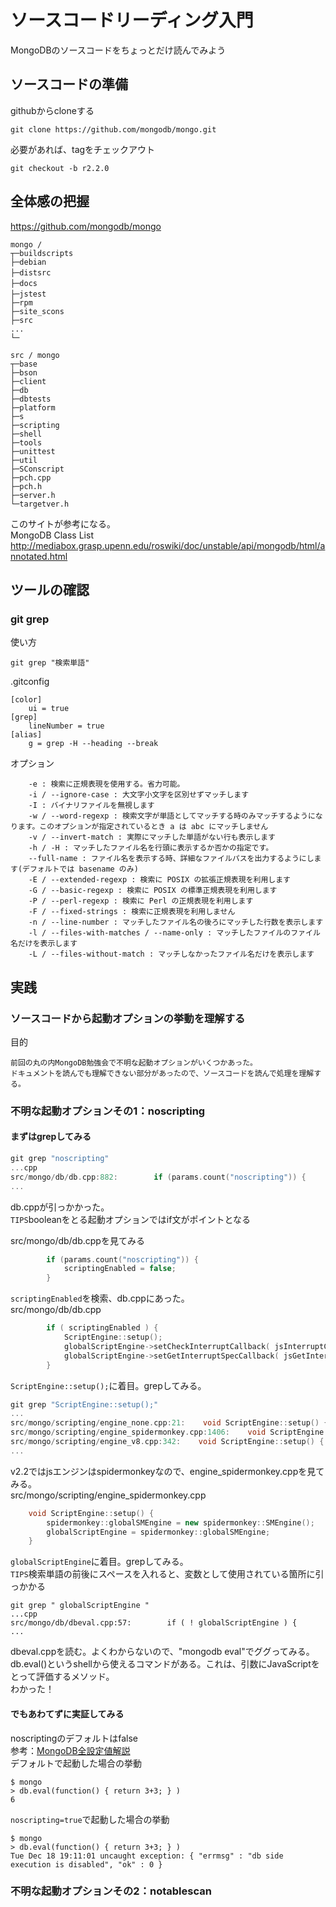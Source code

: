 ソースコードリーディング入門
=================
MongoDBのソースコードをちょっとだけ読んでみよう


## ソースコードの準備

githubからcloneする
```
git clone https://github.com/mongodb/mongo.git
```

必要があれば、tagをチェックアウト
```
git checkout -b r2.2.0
```

## 全体感の把握
https://github.com/mongodb/mongo
```
mongo / 
┬─buildscripts   
├─debian          
├─distsrc　        
├─docs　           
├─jstest　　       
├─rpm              
├─site_scons     
├─src                
...
└─
```
```
src / mongo
┬─base              
├─bson              
├─client             
├─db                 
├─dbtests           
├─platform         
├─s                    
├─scripting         
├─shell               
├─tools               
├─unittest           
├─util                  
├─SConscript       
├─pch.cpp           
├─pch.h              
├─server.h          
└─targetver.h      
```



このサイトが参考になる。  
MongoDB Class List
http://mediabox.grasp.upenn.edu/roswiki/doc/unstable/api/mongodb/html/annotated.html


## ツールの確認

### git grep

使い方
```
git grep "検索単語"
```

.gitconfig
```
[color]	
	ui = true
[grep]
	lineNumber = true
[alias]	
	g = grep -H --heading --break
```

オプション
```
    -e : 検索に正規表現を使用する。省力可能。
    -i / --ignore-case : 大文字小文字を区別せずマッチします
    -I : バイナリファイルを無視します
    -w / --word-regexp : 検索文字が単語としてマッチする時のみマッチするようになります。このオプションが指定されているとき a は abc にマッチしません
    -v / --invert-match : 実際にマッチした単語がない行も表示します
    -h / -H : マッチしたファイル名を行頭に表示するか否かの指定です。
    --full-name : ファイル名を表示する時、詳細なファイルパスを出力するようにします(デフォルトでは basename のみ)
    -E / --extended-regexp : 検索に POSIX の拡張正規表現を利用します
    -G / --basic-regexp : 検索に POSIX の標準正規表現を利用します
    -P / --perl-regexp : 検索に Perl の正規表現を利用します
    -F / --fixed-strings : 検索に正規表現を利用しません
    -n / --line-number : マッチしたファイル名の後ろにマッチした行数を表示します
    -l / --files-with-matches / --name-only : マッチしたファイルのファイル名だけを表示します
    -L / --files-without-match : マッチしなかったファイル名だけを表示します

```

## 実践

### ソースコードから起動オプションの挙動を理解する

目的
```
前回の丸の内MongoDB勉強会で不明な起動オプションがいくつかあった。
ドキュメントを読んでも理解できない部分があったので、ソースコードを読んで処理を理解する。
```

### 不明な起動オプションその1：noscripting

#### まずはgrepしてみる

```cpp
git grep "noscripting"
...cpp
src/mongo/db/db.cpp:882:        if (params.count("noscripting")) {
...
```
db.cppが引っかかった。  
`TIPS`booleanをとる起動オプションではif文がポイントとなる  
  
src/mongo/db/db.cppを見てみる  
```cpp
        if (params.count("noscripting")) {
            scriptingEnabled = false;
        }
```
`scriptingEnabled`を検索、db.cppにあった。  
src/mongo/db/db.cpp
```cpp
        if ( scriptingEnabled ) {
            ScriptEngine::setup();
            globalScriptEngine->setCheckInterruptCallback( jsInterruptCallback );
            globalScriptEngine->setGetInterruptSpecCallback( jsGetInterruptSpecCallback );
        }
```
`ScriptEngine::setup();`に着目。grepしてみる。
```cpp
git grep "ScriptEngine::setup();"
...
src/mongo/scripting/engine_none.cpp:21:    void ScriptEngine::setup() {
src/mongo/scripting/engine_spidermonkey.cpp:1406:    void ScriptEngine::setup() {
src/mongo/scripting/engine_v8.cpp:342:    void ScriptEngine::setup() {
...
```
v2.2ではjsエンジンはspidermonkeyなので、engine_spidermonkey.cppを見てみる。  
src/mongo/scripting/engine_spidermonkey.cpp
```cpp
    void ScriptEngine::setup() {
        spidermonkey::globalSMEngine = new spidermonkey::SMEngine();
        globalScriptEngine = spidermonkey::globalSMEngine;
    }
```
`globalScriptEngine`に着目。grepしてみる。  
`TIPS`検索単語の前後にスペースを入れると、変数として使用されている箇所に引っかかる
```
git grep " globalScriptEngine "  
...cpp
src/mongo/db/dbeval.cpp:57:        if ( ! globalScriptEngine ) {
...
```
dbeval.cppを読む。よくわからないので、"mongodb eval"でググってみる。  
db.eval()というshellから使えるコマンドがある。これは、引数にJavaScriptをとって評価するメソッド。  
わかった！

#### でもあわてずに実証してみる
noscriptingのデフォルトはfalse  
参考：[MongoDB全設定値解説](https://github.com/syokenz/marunouchi-mongodb/tree/master/20121106/fetarodc#noscripting)  
デフォルトで起動した場合の挙動
```
$ mongo
> db.eval(function() { return 3+3; } )
6
```

`noscripting=true`で起動した場合の挙動
```
$ mongo
> db.eval(function() { return 3+3; } )
Tue Dec 18 19:11:01 uncaught exception: { "errmsg" : "db side execution is disabled", "ok" : 0 }
```

### 不明な起動オプションその2：notablescan
